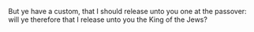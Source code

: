 But ye have a custom, that I should release unto you one at the passover: will ye therefore that I release unto you the King of the Jews?
